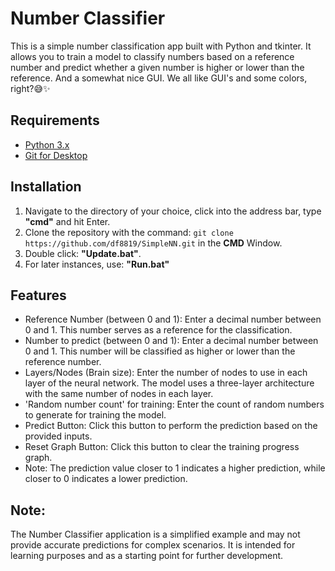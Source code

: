 # Number Classifier

This is a simple number classification app built with Python and tkinter. It allows you to train a model to classify numbers based on a reference number and predict whether a given number is higher or lower than the reference. And a somewhat nice GUI. We all like GUI's and some colors, right?😅✨

## Requirements

- [Python 3.x](https://www.python.org/downloads/)
- [Git for Desktop](https://git-scm.com/downloads)

## Installation

1. Navigate to the directory of your choice, click into the address bar, type **"cmd"** and hit Enter.
2. Clone the repository with the command: `git clone https://github.com/df8819/SimpleNN.git` in the **CMD** Window.
3. Double click: **"Update.bat"**.
4. For later instances, use: **"Run.bat"**

## Features

- Reference Number (between 0 and 1): Enter a decimal number between 0 and 1. This number serves as a reference for the classification.
- Number to predict (between 0 and 1): Enter a decimal number between 0 and 1. This number will be classified as higher or lower than the reference number.
- Layers/Nodes (Brain size): Enter the number of nodes to use in each layer of the neural network. The model uses a three-layer architecture with the same number of nodes in each layer.
- 'Random number count' for training: Enter the count of random numbers to generate for training the model.
- Predict Button: Click this button to perform the prediction based on the provided inputs.
- Reset Graph Button: Click this button to clear the training progress graph.
- Note: The prediction value closer to 1 indicates a higher prediction, while closer to 0 indicates a lower prediction.

## Note:
The Number Classifier application is a simplified example and may not provide accurate predictions for complex scenarios. It is intended for learning purposes and as a starting point for further development.